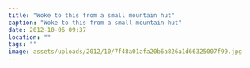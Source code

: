 ```yaml
---
title: "Woke to this from a small mountain hut"
caption: "Woke to this from a small mountain hut"
date: 2012-10-06 09:37
location: ""
tags: ""
image: assets/uploads/2012/10/7f48a01afa20b6a826a1d66325007f99.jpg
---
```

